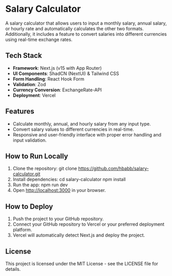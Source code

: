 # Salary Calculator

A salary calculator that allows users to input a monthly salary, annual salary, or hourly rate and automatically calculates the other two formats. Additionally, it includes a feature to convert salaries into different currencies using real-time exchange rates.

## Tech Stack

- **Framework**: Next.js (v15 with App Router)
- **UI Components**: ShadCN (NextUI) & Tailwind CSS
- **Form Handling**: React Hook Form
- **Validation**: Zod
- **Currency Conversion**: ExchangeRate-API
- **Deployment**: Vercel

## Features

- Calculate monthly, annual, and hourly salary from any input type.
- Convert salary values to different currencies in real-time.
- Responsive and user-friendly interface with proper error handling and input validation.

## How to Run Locally

1. Clone the repository:
   git clone <https://github.com/hbabb/salary-calculator.git>
2. Install dependencies:
   cd salary-calculator
   npm install
3. Run the app:
   npm run dev
4. Open <http://localhost:3000> in your browser.

## How to Deploy

1. Push the project to your GitHub repository.
2. Connect your GitHub repository to Vercel or your preferred deployment platform.
3. Vercel will automatically detect Next.js and deploy the project.

## License

This project is licensed under the MIT License - see the LICENSE file for details.
